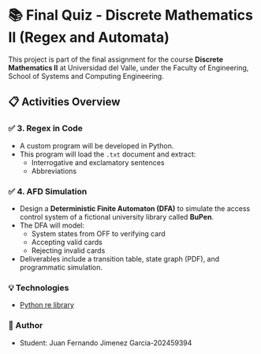 # 📚 Final Quiz - Discrete Mathematics II (Regex and Automata)

This project is part of the final assignment for the course **Discrete Mathematics II** at Universidad del Valle, under the Faculty of Engineering, School of Systems and Computing Engineering.

## 📋 Activities Overview

### ✅ 3. Regex in Code
- A custom program will be developed in Python.
- This program will load the `.txt` document and extract:
  - Interrogative and exclamatory sentences
  - Abbreviations

### ✅ 4. AFD Simulation
- Design a **Deterministic Finite Automaton (DFA)** to simulate the access control system of a fictional university library called **BuPen**.
- The DFA will model:
  - System states from OFF to verifying card
  - Accepting valid cards
  - Rejecting invalid cards
- Deliverables include a transition table, state graph (PDF), and programmatic simulation.

### 💡 Technologies
- [Python re library](https://docs.python.org/es/3/library/re.html)

### 👥 Author
- Student: Juan Fernando Jimenez Garcia-202459394
